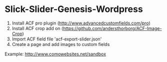 # Slick-Slider-Genesis-Wordpress

1. Install ACF pro plugin (http://www.advancedcustomfields.com/pro)
2. Install ACF crop add on (https://github.com/andersthorborg/ACF-Image-Crop)
3. Import ACF field file 'acf-export-slider.json'
4. Create a page and add images to custom fields

Example: http://www.comowebsites.net/sandbox

